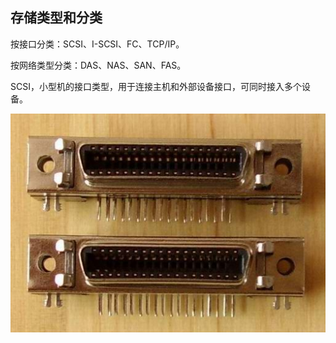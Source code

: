 

## 存储类型和分类

按接口分类：SCSI、I-SCSI、FC、TCP/IP。

按网络类型分类：DAS、NAS、SAN、FAS。

SCSI，小型机的接口类型，用于连接主机和外部设备接口，可同时接入多个设备。

![img](assets/MinIO/format,png.png)



